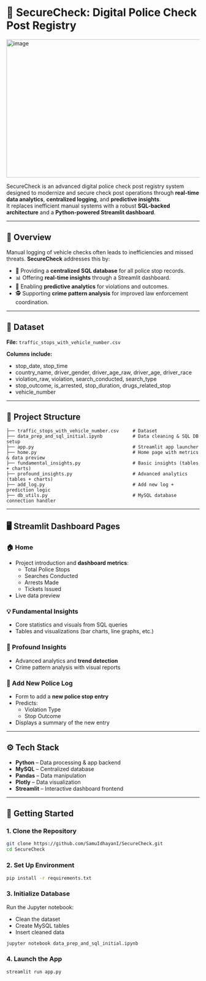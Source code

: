 # 🚨 SecureCheck: Digital Police Check Post Registry  

<img width="1300" height="360" alt="image" src="https://github.com/user-attachments/assets/508b384a-3b33-405e-962d-a9bf61580dd9" />

SecureCheck is an advanced digital police check post registry system designed to modernize and secure check post operations through **real-time data analytics**, **centralized logging**, and **predictive insights**.  
It replaces inefficient manual systems with a robust **SQL-backed architecture** and a **Python-powered Streamlit dashboard**.  

---

## 📌 Overview  
Manual logging of vehicle checks often leads to inefficiencies and missed threats. **SecureCheck** addresses this by:  
- 📂 Providing a **centralized SQL database** for all police stop records.  
- 📊 Offering **real-time insights** through a Streamlit dashboard.  
- 🤖 Enabling **predictive analytics** for violations and outcomes.  
- 🕵️ Supporting **crime pattern analysis** for improved law enforcement coordination.  

---

## 🧾 Dataset  
**File:** `traffic_stops_with_vehicle_number.csv`  

**Columns include:**  
- stop_date, stop_time  
- country_name, driver_gender, driver_age_raw, driver_age, driver_race  
- violation_raw, violation, search_conducted, search_type  
- stop_outcome, is_arrested, stop_duration, drugs_related_stop  
- vehicle_number  

---

## 📁 Project Structure  

```
├── traffic_stops_with_vehicle_number.csv     # Dataset  
├── data_prep_and_sql_initial.ipynb           # Data cleaning & SQL DB setup  
├── app.py                                    # Streamlit app launcher  
├── home.py                                   # Home page with metrics & data preview  
├── fundamental_insights.py                   # Basic insights (tables + charts)  
├── profound_insights.py                      # Advanced analytics (tables + charts)  
├── add_log.py                                # Add new log + prediction logic  
├── db_utils.py                               # MySQL database connection handler  
```

---

## 🖥️ Streamlit Dashboard Pages  

### 🏠 Home  
- Project introduction and **dashboard metrics**:  
  - Total Police Stops  
  - Searches Conducted  
  - Arrests Made  
  - Tickets Issued  
- Live data preview  

### 💡 Fundamental Insights  
- Core statistics and visuals from SQL queries  
- Tables and visualizations (bar charts, line graphs, etc.)  

### 🧠 Profound Insights  
- Advanced analytics and **trend detection**  
- Crime pattern analysis with visual reports  

### 📝 Add New Police Log  
- Form to add a **new police stop entry**  
- Predicts:  
  - Violation Type  
  - Stop Outcome  
- Displays a summary of the new entry  

---

## ⚙️ Tech Stack  
- **Python** – Data processing & app backend  
- **MySQL** – Centralized database  
- **Pandas** – Data manipulation  
- **Plotly** – Data visualization  
- **Streamlit** – Interactive dashboard frontend  

---

## 🚀 Getting Started  

### 1. Clone the Repository  
```bash
git clone https://github.com/SamuIdhayanI/SecureCheck.git
cd SecureCheck
```

### 2. Set Up Environment  
```bash
pip install -r requirements.txt
```

### 3. Initialize Database  
Run the Jupyter notebook:  
- Clean the dataset  
- Create MySQL tables  
- Insert cleaned data  

```bash
jupyter notebook data_prep_and_sql_initial.ipynb
```

### 4. Launch the App  
```bash
streamlit run app.py
```
 

